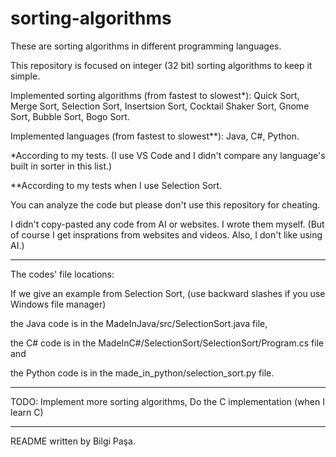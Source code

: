 # sorting-algorithms

These are sorting algorithms in different programming languages.

This repository is focused on integer (32 bit) sorting algorithms to keep it simple.

Implemented sorting algorithms (from fastest to slowest*): Quick Sort, Merge Sort, Selection Sort, Insertsion Sort, Cocktail Shaker Sort, Gnome Sort, Bubble Sort, Bogo Sort.

Implemented languages (from fastest to slowest**): Java, C#, Python.

*According to my tests. (I use VS Code and I didn't compare any language's built in sorter in this list.)

**According to my tests when I use Selection Sort.

You can analyze the code but please don't use this repository for cheating.

I didn't copy-pasted any code from AI or websites. I wrote them myself. (But of course I get insprations from websites and videos. Also, I don't like using AI.)

-------------------------------------------------------------------------------------------------

The codes' file locations:

If we give an example from Selection Sort, (use backward slashes if you use Windows file manager)

the Java code is in the MadeInJava/src/SelectionSort.java file,

the C# code is in the MadeInC#/SelectionSort/SelectionSort/Program.cs file and

the Python code is in the made_in_python/selection_sort.py file.

-------------------------------------------------------------------------------------------------

TODO: Implement more sorting algorithms, Do the C implementation (when I learn C)

-------------------------------------------------------------------------------------------------

README written by Bilgi Paşa.

